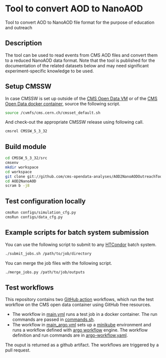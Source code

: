# Tool to convert AOD to NanoAOD

Tool to convert AOD to NanoAOD file format for the purpose of education and outreach

## Description

The tool can be used to read events from CMS AOD files and convert them to a reduced NanoAOD data format. Note that the tool is published for the documentation of the related datasets below and may need significant experiment-specific knowledge to be used.

## Setup CMSSW

In case CMSSW is set up outside of the [CMS Open Data VM](http://opendata.cern.ch/record/252) or of the [CMS Open Data docker container](http://opendata.cern.ch/docs/cms-guide-docker), source the following script.

```bash
source /cvmfs/cms.cern.ch/cmsset_default.sh
```

And check-out the appropriate CMSSW release using following call.

```bash
cmsrel CMSSW_5_3_32
```

## Build module

```bash
cd CMSSW_5_3_32/src
cmsenv
mkdir workspace
cd workspace
git clone git://github.com/cms-opendata-analyses/AOD2NanoAODOutreachTool -b v1.2 AOD2NanoAOD
cd AOD2NanoAOD
scram b -j8
```

## Test configuration locally

```bash
cmsRun configs/simulation_cfg.py
cmsRun configs/data_cfg.py
```

## Example scripts for batch system submission

You can use the following script to submit to any [HTCondor](https://research.cs.wisc.edu/htcondor/) batch system.

```bash
./submit_jobs.sh /path/to/job/directory
```

You can merge the job files with the following script.

```bash
./merge_jobs.py /path/to/job/outputs
```

## Test workflows

This repository contains two [GitHub action](https://github.com/features/actions) workflows, which run the test workflow on the CMS open data container using GitHub free resources.  
- The workflow in [main.yml](.github/workflows/main.yml) runs a test job in a docker container. The run commands are passed in [commands.sh](commands.sh).
- The workflow in [main_argo.yml](.github/workflows/main_argo.yml) sets up a [minikube](https://minikube.sigs.k8s.io/docs/start/) environment and runs a workflow defined with [argo workflow](https://argoproj.github.io/argo/quick-start/) engine. The workflow definition and run commands are in [argo-workflow.yaml](argo-workflow.yaml).

The ouput is returned as a github artifact. The workflows are triggered by a pull request.
